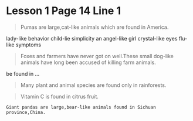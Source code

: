 # Lesson 1 Page 14 Line 1

>Pumas are large,cat-like animals which are found in America.

lady-like behavior
child-lie simplicity
an angel-like girl
crystal-like eyes
flu-like symptoms

>Foxes and farmers have never got on well.These small dog-like animals have long been accused of killing farm animals.

be found in ...

>Many plant and animal species are found only in rainforests.

>Vitamin C is found in citrus fruit.

```Giant pandas are large,bear-like animals found in Sichuan province,China.```